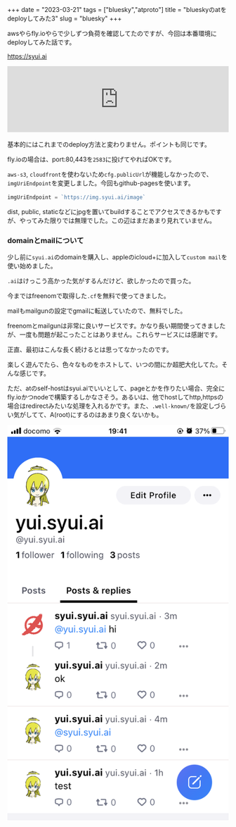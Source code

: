 +++
date = "2023-03-21"
tags = ["bluesky","atproto"]
title = "blueskyのatをdeployしてみた3"
slug = "bluesky"
+++

awsやらfly.ioやらで少しずつ負荷を確認してたのですが、今回は本番環境にdeployしてみた話です。

https://syui.ai

<iframe src="https://mstdn.syui.cf/@syui/110060627865211327/embed" class="mastodon-embed" style="max-width: 100%; border: 0" width="100%" allowfullscreen="allowfullscreen"></iframe><script src="https://mstdn.syui.cf/embed.js" async="async"></script>


基本的にはこれまでのdeploy方法と変わりません。ポイントも同じです。

fly.ioの場合は、port:80,443を`2583`に投げてやればOKです。

`aws-s3`, `cloudfront`を使わないため`cfg.publicUrl`が機能しなかったので、`imgUriEndpoint`を変更しました。今回もgithub-pagesを使います。

```js:packages/pds/src/index.ts
imgUriEndpoint = `https://img.syui.ai/image`
```

dist, public, staticなどにjpgを置いてbuildすることでアクセスできるかもですが、やってみた限りでは無理でした。この辺はまだあまり見れていません。

### domainとmailについて

少し前に`syui.ai`のdomainを購入し、appleのicloud+に加入して`custom mail`を使い始めました。

`.ai`はけっこう高かった気がするんだけど、欲しかったので買った。

今まではfreenomで取得した`.cf`を無料で使ってきました。

mailもmailgunの設定でgmailに転送していたので、無料でした。

freenomとmailgunは非常に良いサービスです。かなり長い期間使ってきましたが、一度も問題が起こったことはありません。これらサービスには感謝です。

正直、最初はこんな長く続けるとは思ってなかったのです。

楽しく遊んでたら、色々なものをホストして、いつの間にか超肥大化してた。そんな感じです。

ただ、atのself-hostはsyui.aiでいいとして、pageとかを作りたい場合、完全にfly.ioかつnodeで構築するしかなさそう。あるいは、他でhostしてhttp,httpsの場合はredirectみたいな処理を入れるかです。また、`.well-known/`を設定しづらい気がしてて、A(root)にするのはあまり良くないかも。

![](https://raw.githubusercontent.com/syui/img/master/other/bluesky_20230321_0001.png)

